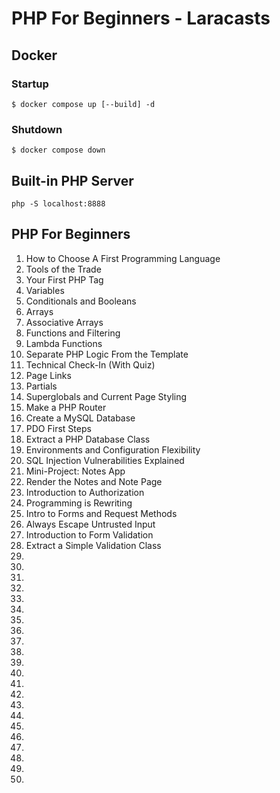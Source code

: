 # PHP For Beginners - Laracasts

## Docker

### Startup

`$ docker compose up [--build] -d`

### Shutdown

`$ docker compose down`

## Built-in PHP Server

`php -S localhost:8888`

## PHP For Beginners

1. How to Choose A First Programming Language
2. Tools of the Trade
3. Your First PHP Tag
4. Variables
5. Conditionals and Booleans
6. Arrays
7. Associative Arrays
8. Functions and Filtering
9. Lambda Functions
10. Separate PHP Logic From the Template
11. Technical Check-In (With Quiz)
12. Page Links
13. Partials
14. Superglobals and Current Page Styling
15. Make a PHP Router
16. Create a MySQL Database
17. PDO First Steps
18. Extract a PHP Database Class
19. Environments and Configuration Flexibility
20. SQL Injection Vulnerabilities Explained
21. Mini-Project: Notes App
22. Render the Notes and Note Page
23. Introduction to Authorization
24. Programming is Rewriting
25. Intro to Forms and Request Methods
26. Always Escape Untrusted Input
27. Introduction to Form Validation
28. Extract a Simple Validation Class
29.
30.
31.
32.
33.
34.
35.
36.
37.
38.
39.
40.
41.
42.
43.
44.
45.
46.
47.
48.
49.
50.

